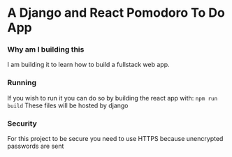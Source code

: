 # A Django and React Pomodoro To Do App

### Why am I building this
I am building it to learn how to build a fullstack web app.

### Running
If you wish to run it you can do so by building the react app with:
`npm run build`
These files will be hosted by django

### Security
For this project to be secure you need to use HTTPS because unencrypted passwords are sent
